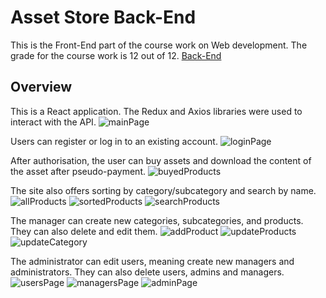 # Asset Store Back-End

This is the Front-End part of the course work on Web development. The grade for the course work is 12 out of 12. [Back-End](https://github.com/zedicus25/JWT)

## **Overview**
This is a React application. The Redux and Axios libraries were used to interact with the API.
![mainPage](https://github.com/zedicus25/AssetStore/assets/95874337/60850f87-65de-465f-8e72-8e62992fbb6f)

Users can register or log in to an existing account.
![loginPage](https://github.com/zedicus25/AssetStore/assets/95874337/a4933d1b-60a7-4054-8d16-128af1607fdb)

After authorisation, the user can buy assets and download the content of the asset after pseudo-payment.
![buyedProducts](https://github.com/zedicus25/AssetStore/assets/95874337/f174654e-0aff-446e-8a8b-201f3175b354)

The site also offers sorting by category/subcategory and search by name.
![allProducts](https://github.com/zedicus25/AssetStore/assets/95874337/fa8cbf8f-c390-4371-a966-32ce0e4b6375)
![sortedProducts](https://github.com/zedicus25/AssetStore/assets/95874337/0e437409-fe02-4322-8ec1-12c59c3c7ece)
![searchProducts](https://github.com/zedicus25/AssetStore/assets/95874337/45740864-c296-4c82-9e15-8e495f0b35bc)

The manager can create new categories, subcategories, and products. They can also delete and edit them.
![addProduct](https://github.com/zedicus25/AssetStore/assets/95874337/b2cdac8c-c5d3-43db-bf7c-db13ea1da957)
![updateProducts](https://github.com/zedicus25/AssetStore/assets/95874337/470e82ee-517d-40a7-bb48-68b6b985f061)
![updateCategory](https://github.com/zedicus25/AssetStore/assets/95874337/9b46f21a-99ca-4422-acec-df17152c49e9)

The administrator can edit users, meaning create new managers and administrators. They can also delete users, admins and managers.
![usersPage](https://github.com/zedicus25/AssetStore/assets/95874337/37bada0c-a627-40c4-a705-70d1148df4d8)
![managersPage](https://github.com/zedicus25/AssetStore/assets/95874337/05a0e35f-61ff-4fcc-8ed4-2a3bed053867)
![adminPage](https://github.com/zedicus25/AssetStore/assets/95874337/0d3dee0a-4c99-4042-bbc4-273a7ce2f3a0)
